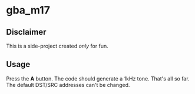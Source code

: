# gba_m17

## Disclaimer
This is a side-project created *only* for fun.

## Usage
Press the **A** button. The code should generate a 1kHz tone. That's all so far. The default DST/SRC addresses can't be changed.
